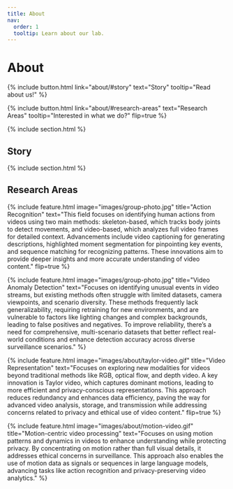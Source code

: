 ```yaml
---
title: About
nav:
  order: 1
  tooltip: Learn about our lab.
---
```


# About

{%
  include button.html
  link="about/#story"
  text="Story"
  tooltip="Read about us!"
%}

{%
  include button.html
  link="about/#research-areas"
  text="Research Areas"
  tooltip="Interested in what we do?"
  flip=true
%}

{%
  include section.html
%}

## Story


{%
  include section.html
%}

## Research Areas

{%
  include feature.html
  image="images/group-photo.jpg"
  title="Action Recognition"
  text="This field focuses on identifying human actions from videos using two main methods: skeleton-based, which tracks body joints to detect movements, and video-based, which analyzes full video frames for detailed context. Advancements include video captioning for generating descriptions, highlighted moment segmentation for pinpointing key events, and sequence matching for recognizing patterns. These innovations aim to provide deeper insights and more accurate understanding of video content."
  flip=true
%}

{%
  include feature.html
  image="images/group-photo.jpg"
  title="Video Anomaly Detection"
  text="Focuses on identifying unusual events in video streams, but existing methods often struggle with limited datasets, camera viewpoints, and scenario diversity. These methods frequently lack generalizability, requiring retraining for new environments, and are vulnerable to factors like lighting changes and complex backgrounds, leading to false positives and negatives. To improve reliability, there’s a need for comprehensive, multi-scenario datasets that better reflect real-world conditions and enhance detection accuracy across diverse surveillance scenarios."
%}

{%
  include feature.html
  image="images/about/taylor-video.gif"
  title="Video Representation"
  text="Focuses on exploring new modalities for videos beyond traditional methods like RGB, optical flow, and depth video. A key innovation is Taylor video, which captures dominant motions, leading to more efficient and privacy-conscious representations. This approach reduces redundancy and enhances data efficiency, paving the way for advanced video analysis, storage, and transmission while addressing concerns related to privacy and ethical use of video content."
  flip=true
%}

{%
  include feature.html
  image="images/about/motion-video.gif"
  title="Motion-centric video processing"
  text="Focuses on using motion patterns and dynamics in videos to enhance understanding while protecting privacy. By concentrating on motion rather than full visual details, it addresses ethical concerns in surveillance. This approach also enables the use of motion data as signals or sequences in large language models, advancing tasks like action recognition and privacy-preserving video analytics."
%}

